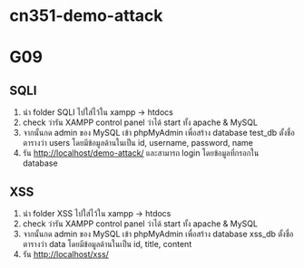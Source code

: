 # cn351-demo-attack
# G09
## SQLI
1. นำ folder SQLI ไปใส่ไว้ใน xampp -> htdocs
2. check ว่ารัน XAMPP control panel ว่าได้ start ทั้ง apache & MySQL
3. จากนั้นกด admin ของ MySQL เข้า phpMyAdmin เพื่อสร้าง database test_db ตั้งชื่อตารางว่า users โดยมีข้อมูลด้านในเป็น id, username, password, name
4. รัน [http://localhost/demo-attack/](http://localhost/demo-attack/) และสามารถ login โดยข้อมูลที่กรอกใน database

## XSS
1. นำ folder XSS ไปใส่ไว้ใน xampp -> htdocs
2. check ว่ารัน XAMPP control panel ว่าได้ start ทั้ง apache & MySQL
3. จากนั้นกด admin ของ MySQL เข้า phpMyAdmin เพื่อสร้าง database xss_db ตั้งชื่อตารางว่า data โดยมีข้อมูลด้านในเป็น id, title, content
4. รัน [http://localhost/xss/](http://localhost/xss/) 

